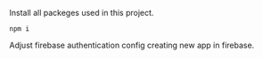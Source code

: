 Install all packeges used in this project.

```
npm i
```

Adjust firebase authentication config creating new app in firebase.


